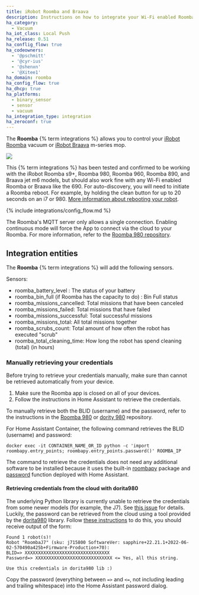```yaml
---
title: iRobot Roomba and Braava
description: Instructions on how to integrate your Wi-Fi enabled Roomba and Braava within Home Assistant.
ha_category:
  - Vacuum
ha_iot_class: Local Push
ha_release: 0.51
ha_conflig_flow: true
ha_codeowners:
  - '@pschmitt'
  - '@cyr-ius'
  - '@shenxn'
  - '@Xitee1'
ha_domain: roomba
ha_config_flow: true
ha_dhcp: true
ha_platforms:
  - binary_sensor
  - sensor
  - vacuum
ha_integration_type: integration
ha_zeroconf: true
---
```


The **Roomba** {% term integrations %}  allows you to control your [iRobot Roomba](https://www.irobot.com/roomba) vacuum or [iRobot Braava](https://www.irobot.com/braava) m-series mop.

<p class='img'>
<img src='/images/screenshots/more-info-dialog-roomba.png' />
</p>

<div class='note'>
  
This {% term integrations %}  has been tested and confirmed to be working with the iRobot Roomba s9+, Roomba 980, Roomba 960, Roomba 890, and Braava jet m6 models, but should also work fine with any Wi-Fi enabled Roomba or Braava like the 690. For auto-discovery, you will need to initiate a Roomba reboot. For example, by holding the clean button for up to 20 seconds on an i7 or 980. [More information about rebooting your robot](https://homesupport.irobot.com/s/article/9087).

</div>

{% include integrations/config_flow.md %}

<div class='note'>

The Roomba's MQTT server only allows a single connection. Enabling continuous mode will force the App to connect via the cloud to your Roomba. For more information, refer to the [Roomba 980 repository](https://github.com/NickWaterton/Roomba980-Python#firmware-2xx-notes).

</div>

## Integration entities

The **Roomba** {% term integrations %}  will add the following sensors.

Sensors:
- roomba_battery_level : The status of your battery
- roomba_bin_full (if Roomba has the capacity to do) : Bin Full status
- roomba_missions_cancelled: Total missions that have been canceled
- roomba_missions_failed: Total missions that have failed
- roomba_missions_successful: Total successful missions
- roomba_missions_total: All total missions together
- roomba_scrubs_count: Total amount of how often the robot has executed "scrub"
- roomba_total_cleaning_time: How long the robot has spend cleaning (total) (in hours)

### Manually retrieving your credentials

Before trying to retrieve your credentials manually, make sure than cannot be retrieved automatically from your device.

1. Make sure the Roomba app is closed on all of your devices.
2. Follow the instructions in Home Assistant to retrieve the credentials.

To manually retrieve both the BLID (username) and the password, refer to the instructions in the [Roomba 980](https://github.com/NickWaterton/Roomba980-Python#how-to-get-your-usernameblid-and-password) or [dority 980](https://github.com/koalazak/dorita980#how-to-get-your-usernameblid-and-password) repository.

For Home Assistant Container, the following command retrieves the BLID (username) and password:

```shell
docker exec -it CONTAINER_NAME_OR_ID python -c 'import roombapy.entry_points; roombapy.entry_points.password()' ROOMBA_IP
```

<div class='note'>
  
The command to retrieve the credentials does not need any additional software to be installed because it uses the built-in [roombapy](https://github.com/pschmitt/roombapy) package and [password](https://github.com/pschmitt/roombapy/blob/1.6.1/roomba/entry_points.py#L20) function deployed with Home Assistant.

</div>

#### Retrieving credentials from the cloud with dorita980

The underlying Python library is currently unable to retrieve the credentials from some newer models (for example, the J7). See [this issue](https://github.com/pschmitt/roombapy/issues/97) for details. Luckily, the password can be retrieved from the cloud using a tool provided by the [dorita980](https://github.com/koalazak/dorita980) library. Follow [these instructions](https://github.com/koalazak/dorita980#how-to-get-your-usernameblid-and-password) to do this, you should receive output of the form:

```shell
Found 1 robot(s)!
Robot "RoombaJ7" (sku: j715800 SoftwareVer: sapphire+22.21.1+2022-06-02-570490a425b+Firmware-Production+70):
BLID=> XXXXXXXXXXXXXXXXXXXXXXXXXXXXXXXX
Password=> XXXXXXXXXXXXXXXXXXXXXXXXXXXXX <= Yes, all this string.

Use this credentials in dorita980 lib :)
```

Copy the password (everything between `=>` and `<=`, not including leading and trailing whitespace) into the Home Assistant password dialog.
